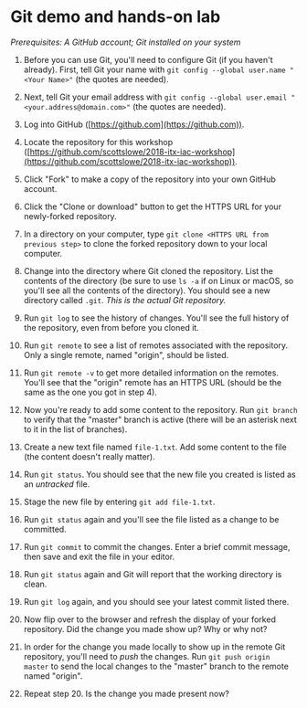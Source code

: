 # Git demo and hands-on lab

_Prerequisites: A GitHub account; Git installed on your system_

1. Before you can use Git, you'll need to configure Git (if you haven't already). First, tell Git your name with `git config --global user.name "<Your Name>"` (the quotes are needed).

2. Next, tell Git your email address with `git config --global user.email "<your.address@domain.com>"` (the quotes are needed).

3. Log into GitHub ([https://github.com](https://github.com)).

4. Locate the repository for this workshop ([https://github.com/scottslowe/2018-itx-iac-workshop](https://github.com/scottslowe/2018-itx-iac-workshop)).

5. Click "Fork" to make a copy of the repository into your own GitHub account.

6. Click the "Clone or download" button to get the HTTPS URL for your newly-forked repository.

7. In a directory on your computer, type `git clone <HTTPS URL from previous step>` to clone the forked repository down to your local computer.

8. Change into the directory where Git cloned the repository. List the contents of the directory (be sure to use `ls -a` if on Linux or macOS, so you'll see all the contents of the directory). You should see a new directory called `.git`. _This is the actual Git repository._

9. Run `git log` to see the history of changes. You'll see the full history of the repository, even from before you cloned it.

10. Run `git remote` to see a list of remotes associated with the repository. Only a single remote, named "origin", should be listed.

11. Run `git remote -v` to get more detailed information on the remotes. You'll see that the "origin" remote has an HTTPS URL (should be the same as the one you got in step 4).

12. Now you're ready to add some content to the repository. Run `git branch` to verify that the "master" branch is active (there will be an asterisk next to it in the list of branches).

13. Create a new text file named `file-1.txt`. Add some content to the file (the content doesn't really matter).

14. Run `git status`. You should see that the new file you created is listed as an _untracked_ file.

15. Stage the new file by entering `git add file-1.txt`.

16. Run `git status` again and you'll see the file listed as a change to be committed.

17. Run `git commit` to commit the changes. Enter a brief commit message, then save and exit the file in your editor.

18. Run `git status` again and Git will report that the working directory is clean.

19. Run `git log` again, and you should see your latest commit listed there.

20. Now flip over to the browser and refresh the display of your forked repository. Did the change you made show up? Why or why not?

21. In order for the change you made locally to show up in the remote Git repository, you'll need to _push_ the changes. Run `git push origin master` to send the local changes to the "master" branch to the remote named "origin".

22. Repeat step 20. Is the change you made present now?
